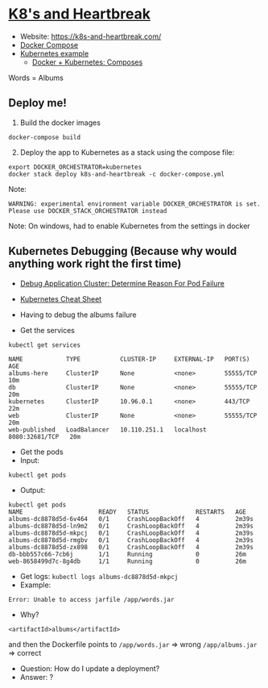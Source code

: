 # [K8's and Heartbreak](https://k8s-and-heartbreak.com/)
- Website: https://k8s-and-heartbreak.com/
- [Docker Compose](https://docs.docker.com/compose/compose-file/)
- [Kubernetes example](https://docs.docker.com/docker-for-windows/kubernetes/)
    - [Docker + Kubernetes: Composes](https://github.com/dockersamples/k8s-wordsmith-demo/blob/master/docker-compose.yml)




Words = Albums


## Deploy me!
1. Build the docker images
```
docker-compose build
```

2. Deploy the app to Kubernetes as a stack using the compose file: 
```
export DOCKER_ORCHESTRATOR=kubernetes
docker stack deploy k8s-and-heartbreak -c docker-compose.yml
```

Note:
```
WARNING: experimental environment variable DOCKER_ORCHESTRATOR is set. Please use DOCKER_STACK_ORCHESTRATOR instead
```


Note: On windows, had to enable Kubernetes from the settings in docker



## Kubernetes Debugging (Because why would anything work right the first time)
- [Debug Application Cluster: Determine Reason For Pod Failure](https://kubernetes.io/docs/tasks/debug-application-cluster/determine-reason-pod-failure/)
- [Kubernetes Cheat Sheet](https://kubernetes.io/docs/reference/kubectl/cheatsheet/)


- Having to debug the albums failure
- Get the services
```
kubectl get services
```

```
NAME            TYPE           CLUSTER-IP     EXTERNAL-IP   PORT(S)          AGE
albums-here     ClusterIP      None           <none>        55555/TCP        10m
db              ClusterIP      None           <none>        55555/TCP        20m
kubernetes      ClusterIP      10.96.0.1      <none>        443/TCP          22m
web             ClusterIP      None           <none>        55555/TCP        20m
web-published   LoadBalancer   10.110.251.1   localhost     8080:32681/TCP   20m
```

- Get the pods 
- Input: 
```
kubectl get pods
```
- Output: 
```
kubectl get pods
NAME                     READY   STATUS             RESTARTS   AGE
albums-dc8878d5d-6v464   0/1     CrashLoopBackOff   4          2m39s
albums-dc8878d5d-ln9m2   0/1     CrashLoopBackOff   4          2m39s
albums-dc8878d5d-mkpcj   0/1     CrashLoopBackOff   4          2m39s
albums-dc8878d5d-rmgbv   0/1     CrashLoopBackOff   4          2m39s
albums-dc8878d5d-zx898   0/1     CrashLoopBackOff   4          2m39s
db-bbb557c66-7cb6j       1/1     Running            0          26m
web-8658499d7c-8g4db     1/1     Running            0          26m
```

- Get logs: `kubectl logs albums-dc8878d5d-mkpcj`
- Example: 
```
Error: Unable to access jarfile /app/words.jar
```
- Why? 
```
<artifactId>albums</artifactId>
```
and then the Dockerfile points to `/app/words.jar` => wrong
`/app/albums.jar` => correct


- Question: How do I update a deployment?
- Answer: ?